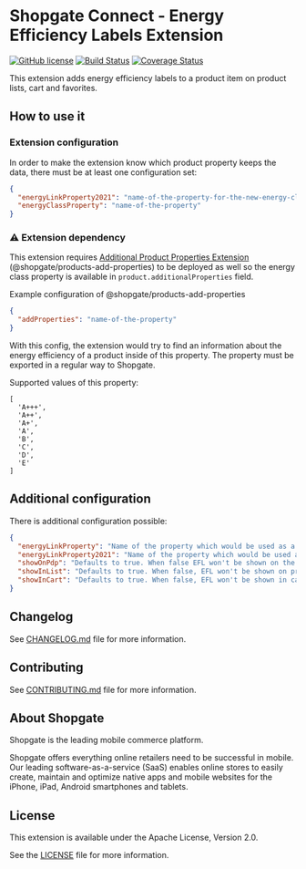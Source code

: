 # Shopgate Connect - Energy Efficiency Labels Extension

[![GitHub license](http://dmlc.github.io/img/apache2.svg)](LICENSE)
[![Build Status](https://travis-ci.org/shopgate/ext-energy-efficiency-labels.svg?branch=master)](https://travis-ci.org/shopgate/ext-energy-efficiency-labels)
[![Coverage Status](https://coveralls.io/repos/github/shopgate/ext-energy-efficiency-labels/badge.svg?branch=master)](https://coveralls.io/github/shopgate/ext-energy-efficiency-labels?branch=master)

This extension adds energy efficiency labels to a product item on product lists, cart and favorites.

## How to use it

### Extension configuration
In order to make the extension know which product property keeps the data, there must be at least one configuration set:
```json
{
  "energyLinkProperty2021": "name-of-the-property-for-the-new-energy-classes",
  "energyClassProperty": "name-of-the-property"
}
```

### ⚠️ Extension dependency
This extension requires [Additional Product Properties Extension] (@shopgate/products-add-properties) to be deployed as well so the energy class property is available in `product.additionalProperties` field.

Example configuration of @shopgate/products-add-properties
```json
{
  "addProperties": "name-of-the-property"
}
```

With this config, the extension would try to find an information about the energy efficiency of a product inside of this property.
The property must be exported in a regular way to Shopgate.

Supported values of this property:
```
[
  'A+++',
  'A++',
  'A+',
  'A',
  'B',
  'C',
  'D',
  'E'
]
```

## Additional configuration
There is additional configuration possible:
```json
{
  "energyLinkProperty": "Name of the property which would be used as a link to an image with descriptive version of the energy efficiency label",
  "energyLinkProperty2021": "Name of the property which would be used as a link to an image with descriptive version of the energy efficiency label",
  "showOnPdp": "Defaults to true. When false EFL won't be shown on the product detail page.",
  "showInList": "Defaults to true. When false, EFL won't be shown on product lists",
  "showInCart": "Defaults to true. When false, EFL won't be shown in cart"
}
```

## Changelog

See [CHANGELOG.md](CHANGELOG.md) file for more information.

## Contributing

See [CONTRIBUTING.md](docs/CONTRIBUTING.md) file for more information.

## About Shopgate

Shopgate is the leading mobile commerce platform.

Shopgate offers everything online retailers need to be successful in mobile. Our leading
software-as-a-service (SaaS) enables online stores to easily create, maintain and optimize native
apps and mobile websites for the iPhone, iPad, Android smartphones and tablets.

## License

This extension is available under the Apache License, Version 2.0.

See the [LICENSE](./LICENSE) file for more information.

[Additional Product Properties Extension]: https://github.com/shopgate/ext-products-add-properties
